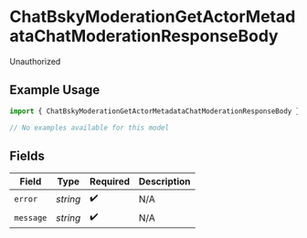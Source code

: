 # ChatBskyModerationGetActorMetadataChatModerationResponseBody

Unauthorized

## Example Usage

```typescript
import { ChatBskyModerationGetActorMetadataChatModerationResponseBody } from "bluesky/models/errors";

// No examples available for this model
```

## Fields

| Field              | Type               | Required           | Description        |
| ------------------ | ------------------ | ------------------ | ------------------ |
| `error`            | *string*           | :heavy_check_mark: | N/A                |
| `message`          | *string*           | :heavy_check_mark: | N/A                |